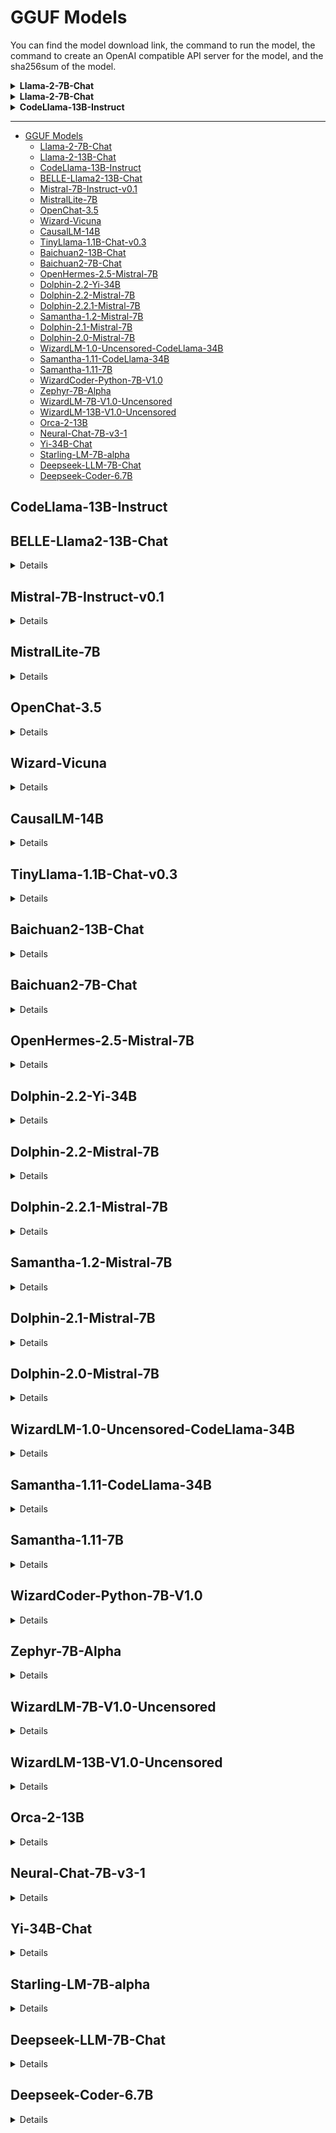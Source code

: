 # GGUF Models

You can find the model download link, the command to run the model, the command to create an OpenAI compatible API server for the model, and the sha256sum of the model.

<details>
<summary> <b>Llama-2-7B-Chat</b> </summary>

<b>Download the model</b>

```console
curl -LO https://huggingface.co/second-state/Llama-2-7B-Chat-GGUF/resolve/main/llama-2-7b-chat.Q5_K_M.gguf
```

Please check the sha256sum of the Downloaded model file to make sure it is correct.

```
shasum -a 256 llama-2-7b-chat.Q5_K_M.gguf
output: e0b99920cf47b94c78d2fb06a1eceb9ed795176dfa3f7feac64629f1b52b997f llama-2-7b-chat.Q5_K_M.gguf
```

<b>Chat with the model on the CLI</b>

```console
curl -LO https://github.com/second-state/llama-utils/raw/main/chat/llama-chat.wasm
wasmedge --dir .:. --nn-preload default:GGML:AUTO:llama-2-7b-chat.Q5_K_M.gguf llama-chat.wasm -p llama-2-chat
```

<b>Chat with the model via a web UI</b>

```console
curl -LO https://github.com/second-state/llama-utils/raw/main/api-server/llama-api-server.wasm
curl -LO https://github.com/second-state/chatbot-ui/releases/download/v0.1.0/chatbot-ui.tar.gz
tar xzf chatbot-ui.tar.gz
rm chatbot-ui.tar.gz

wasmedge --dir .:. --nn-preload default:GGML:AUTO:llama-2-7b-chat.Q5_K_M.gguf llama-api-server.wasm -p llama-2-chat
```

Open your browser to http://localhost:8080 to start the chat!

<b>Send an API request to the server</b>

Test the API server from another terminal using the following command

```
curl -X POST http://localhost:8080/v1/chat/completions -H 'accept:application/json' -H 'Content-Type: application/json' -d '{"messages":[{"role":"system", "content": "You are a helpful assistant."}, {"role":"user", "content": "Who is Robert Oppenheimer?"}], "model":"llama-2-7b-chat"}'
```

</details>

<details>
<summary> <b>Llama-2-7B-Chat</b> </summary>

<b>Download the model</b>

```
curl -LO https://huggingface.co/second-state/Llama-2-13B-Chat-GGUF/resolve/main/llama-2-13b-chat.Q5_K_M.gguf
```

Please check the sha256sum of the Downloaded model file to make sure it is correct.

```
shasum -a 256 llama-2-13b-chat.Q5_K_M.gguf
output: ef36e090240040f97325758c1ad8e23f3801466a8eece3a9eac2d22d942f548a llama-2-13b-chat.Q5_K_M.gguf
```

<b>Chat with the model on the CLI</b>

```console
curl -LO https://github.com/second-state/llama-utils/raw/main/chat/llama-chat.wasm
wasmedge --dir .:. --nn-preload default:GGML:AUTO:llama-2-13b-chat.Q5_K_M.gguf llama-chat.wasm -p llama-2-chat
```

<b>Chat with the model via a web UI</b>

```console
curl -LO https://github.com/second-state/llama-utils/raw/main/api-server/llama-api-server.wasm
curl -LO https://github.com/second-state/chatbot-ui/releases/download/v0.1.0/chatbot-ui.tar.gz
tar xzf chatbot-ui.tar.gz
rm chatbot-ui.tar.gz

wasmedge --dir .:. --nn-preload default:GGML:AUTO:llama-2-13b-chat.Q5_K_M.gguf llama-api-server.wasm -p llama-2-chat
```

Open your browser to http://localhost:8080 to start the chat!

<b>Send an API request to the server</b>

Test the API server from another terminal using the following command

```
curl -X POST http://localhost:8080/v1/chat/completions -H 'accept:application/json' -H 'Content-Type: application/json' -d '{"messages":[{"role":"system", "content": "You are a helpful assistant."}, {"role":"user", "content": "Who is Robert Oppenheimer?"}], "model":"llama-2-13b-chat"}'
```

</details>

<details>
<summary> <b>CodeLlama-13B-Instruct</b> </summary>

<b>Download the model</b>

```console
curl -LO curl -LO https://huggingface.co/second-state/CodeLlama-13B-Instruct-GGUF/resolve/main/codellama-13b-instruct.Q4_0.gguf
```

Please check the sha256sum of the Downloaded model file to make sure it is correct:

```
shasum -a 256 codellama-13b-instruct.Q4_0.gguf
693021fa3a170a348b0a6104ab7d3a8c523331826a944dc0371fecd922df89dd codellama-13b-instruct.Q4_0.gguf
```

<b>Chat with the model on the CLI</b>

```console
curl -LO https://github.com/second-state/llama-utils/raw/main/chat/llama-chat.wasm
wasmedge --dir .:. --nn-preload default:GGML:AUTO:codellama-13b-instruct.Q4_0.gguf llama-chat.wasm -p codellama-instruct
```

<b>This model isn't suitable for creating a API server</b>

</details>



---


<!-- @import "[TOC]" {cmd="toc" depthFrom=1 depthTo=6 orderedList=false} -->

<!-- code_chunk_output -->

- [GGUF Models](#gguf-models)
  - [Llama-2-7B-Chat](#llama-2-7b-chat)
  - [Llama-2-13B-Chat](#llama-2-13b-chat)
  - [CodeLlama-13B-Instruct](#codellama-13b-instruct)
  - [BELLE-Llama2-13B-Chat](#belle-llama2-13b-chat)
  - [Mistral-7B-Instruct-v0.1](#mistral-7b-instruct-v01)
  - [MistralLite-7B](#mistrallite-7b)
  - [OpenChat-3.5](#openchat-35)
  - [Wizard-Vicuna](#wizard-vicuna)
  - [CausalLM-14B](#causallm-14b)
  - [TinyLlama-1.1B-Chat-v0.3](#tinyllama-11b-chat-v03)
  - [Baichuan2-13B-Chat](#baichuan2-13b-chat)
  - [Baichuan2-7B-Chat](#baichuan2-7b-chat)
  - [OpenHermes-2.5-Mistral-7B](#openhermes-25-mistral-7b)
  - [Dolphin-2.2-Yi-34B](#dolphin-22-yi-34b)
  - [Dolphin-2.2-Mistral-7B](#dolphin-22-mistral-7b)
  - [Dolphin-2.2.1-Mistral-7B](#dolphin-221-mistral-7b)
  - [Samantha-1.2-Mistral-7B](#samantha-12-mistral-7b)
  - [Dolphin-2.1-Mistral-7B](#dolphin-21-mistral-7b)
  - [Dolphin-2.0-Mistral-7B](#dolphin-20-mistral-7b)
  - [WizardLM-1.0-Uncensored-CodeLlama-34B](#wizardlm-10-uncensored-codellama-34b)
  - [Samantha-1.11-CodeLlama-34B](#samantha-111-codellama-34b)
  - [Samantha-1.11-7B](#samantha-111-7b)
  - [WizardCoder-Python-7B-V1.0](#wizardcoder-python-7b-v10)
  - [Zephyr-7B-Alpha](#zephyr-7b-alpha)
  - [WizardLM-7B-V1.0-Uncensored](#wizardlm-7b-v10-uncensored)
  - [WizardLM-13B-V1.0-Uncensored](#wizardlm-13b-v10-uncensored)
  - [Orca-2-13B](#orca-2-13b)
  - [Neural-Chat-7B-v3-1](#neural-chat-7b-v3-1)
  - [Yi-34B-Chat](#yi-34b-chat)
  - [Starling-LM-7B-alpha](#starling-lm-7b-alpha)
  - [Deepseek-LLM-7B-Chat](#deepseek-llm-7b-chat)
  - [Deepseek-Coder-6.7B](#deepseek-coder-67b)

<!-- /code_chunk_output -->



## CodeLlama-13B-Instruct


## BELLE-Llama2-13B-Chat

<details>
<summary> Details </summary>

- Download the BELLE-Llama2-13B-Chat-0.4M model

```console
curl -LO https://huggingface.co/second-state/BELLE-Llama2-13B-Chat-0.4M-GGUF/resolve/main/BELLE-Llama2-13B-Chat-0.4M-ggml-model-q4_0.gguf
```
- Command to run the model

```console
wasmedge --dir .:. --nn-preload default:GGML:AUTO:BELLE-Llama2-13B-Chat-0.4M-ggml-model-q4_0.gguf llama-chat.wasm -p belle-llama-2-chat
```
- Command to create the API server for the model

Run the follwing command to create the API server.

```
wasmedge --dir .:. --nn-preload default:GGML:AUTO:BELLE-Llama2-13B-Chat-0.4M-ggml-model-q4_0.gguf llama-api-server.wasm -p belle-llama-2-chat
```

Test the API server from anothe terminal using the following command.

```
curl -X POST http://localhost:8080/v1/chat/completions -H 'accept:application/json' -H 'Content-Type: application/json' -d '{"messages":[{"role":"system", "content": "You are a helpful assistant."}, {"role":"user", "content": "Who is Robert Oppenheimer?"}], "model":"BELLE-Llama2-13B-Chat"}'
```
- Get the sha256sum of the model

Please check the sha256sum of the Downloaded model file to make sure it is correct:

```
shasum -a 256 BELLE-Llama2-13B-Chat-0.4M-ggml-model-q4_0.gguf
output: 56879e1fd6ee6a138286730e121f2dba1be51b8f7e261514a594dea89ef32fe7 BELLE-Llama2-13B-Chat-0.4M-ggml-model-q4_0.gguf
```
</details>

## Mistral-7B-Instruct-v0.1

<details>
<summary> Details </summary>

- Download the Mistral-7B-Instruct-v0.1 model

```console
curl -LO https://huggingface.co/second-state/Mistral-7B-Instruct-v0.1-GGUF/resolve/main/mistral-7b-instruct-v0.1.Q5_K_M.gguf
```
- Command to run the model

```console
wasmedge --dir .:. --nn-preload default:GGML:AUTO:mistral-7b-instruct-v0.1.Q5_K_M.gguf llama-chat.wasm -p mistral-instruct-v0.1
```
- Command to create the API server for the model

This model isn't suitable for creating a API server.

- Get the sha256sum of the model

Please check the sha256sum of the Downloaded model file to make sure it is correct:

```text
shasum -a 256 mistral-7b-instruct-v0.1.Q5_K_M.gguf
output: c4b062ec7f0f160e848a0e34c4e291b9e39b3fc60df5b201c038e7064dbbdcdc mistral-7b-instruct-v0.1.Q5_K_M.gguf

shasum -a 256 mistral-7b-instruct-v0.1.Q4_K_M.gguf
output: 14466f9d658bf4a79f96c3f3f22759707c291cac4e62fea625e80c7d32169991 mistral-7b-instruct-v0.1.Q4_K_M.gguf
```
</details>

## MistralLite-7B

<details>
<summary> Details </summary>

- Download the MistralLite-7B model

```console
curl -LO https://huggingface.co/second-state/MistralLite-7B-GGUF/resolve/main/mistrallite.Q5_K_M.gguf
```
- Command to run the model

```console
wasmedge --dir .:. --nn-preload default:GGML:AUTO:mistrallite.Q5_K_M.gguf llama-chat.wasm -p mistrallite -r '</s>'
```
- Command to create the API server for the model

Run the follwing command to create the API server.

```
wasmedge --dir .:. --nn-preload default:GGML:AUTO:mistrallite.Q5_K_M.gguf llama-api-server.wasm -p mistrallite -r '</s>'
```

Test the API server from anothe terminal using the following command.

```
curl -X POST http://localhost:8080/v1/chat/completions -H 'accept:application/json' -H 'Content-Type: application/json' -d '{"messages":[{"role":"system", "content": "You are a helpful assistant."}, {"role":"user", "content": "Who is Robert Oppenheimer?"}], "model":"MistralLite-7B"}'
```
- Get the sha256sum of the model

Please check the sha256sum of the Downloaded model file to make sure it is correct:

```
shasum -a 256 mistrallite.Q5_K_M.gguf
output: d06d149c24eea0446ea7aad596aca396fe7f3302441e9375d5bbd3fd9ba8ebea mistrallite.Q5_K_M.gguf
```
</details>

## OpenChat-3.5

<details>
<summary> Details </summary>

- Download the OpenChat-3.5 model

```console
curl -LO https://huggingface.co/second-state/OpenChat-3.5-GGUF/resolve/main/openchat_3.5.Q5_K_M.gguf
```

- Command to run the model

```console
wasmedge --dir .:. --nn-preload default:GGML:AUTO:openchat_3.5.Q5_K_M.gguf llama-chat.wasm -p openchat -r '<|end_of_turn|>'
```

- Command to create the API server for the model

Run the follwing command to create the API server.

```
wasmedge --dir .:. --nn-preload default:GGML:AUTO:openchat_3.5.Q5_K_M.gguf llama-api-server.wasm -p openchat -r '<|end_of_turn|>'
```

Test the API server from anothe terminal using the following command.

```
curl -X POST http://localhost:8080/v1/chat/completions -H 'accept:application/json' -H 'Content-Type: application/json' -d '{"messages":[{"role":"system", "content": "You are a helpful assistant."}, {"role":"user", "content": "Who is Robert Oppenheimer?"}], "model":"OpenChat-3.5"}'
```

- Get the sha256sum of the model

Please check the sha256sum of the Downloaded model file to make sure it is correct:

```
shasum -a 256 openchat_3.5.Q5_K_M.gguf
output: 3abf26b0f2ff11394351a23f8d538a1404a2afb69465a6bbaba8836fef51899d openchat_3.5.Q5_K_M.gguf
```
</details>

## Wizard-Vicuna

<details>
<summary> Details </summary>

- Download the Wizard-Vicuna model

```console
curl -LO https://huggingface.co/second-state/wizard-vicuna-13B-GGUF/resolve/main/wizard-vicuna-13b-ggml-model-q8_0.gguf
```

- Command to run the model

```console
wasmedge --dir .:. --nn-preload default:GGML:AUTO:wizard-vicuna-13b-ggml-model-q8_0.gguf llama-chat.wasm -p vicuna-chat
```
- Command to create the API server for the model

Run the follwing command to create the API server.

```
wasmedge --dir .:. --nn-preload default:GGML:AUTO:wizard-vicuna-13b-ggml-model-q8_0.gguf llama-api-server.wasm -p vicuna-chat
```

Test the API server from anothe terminal using the following command.

```
curl -X POST http://localhost:8080/v1/chat/completions -H 'accept:application/json' -H 'Content-Type: application/json' -d '{"messages":[{"role":"system", "content": "You are a helpful assistant."}, {"role":"user", "content": "Who is Robert Oppenheimer?"}], "model":"wizard-vicuna-13B"}'
```
- Get the sha256sum of the model

Please check the sha256sum of the Downloaded model file to make sure it is correct:

```
shasum -a 256 wizard-vicuna-13b-ggml-model-q8_0.gguf
output: 681b6571e624fd211ae81308b573f24f0016f6352252ae98241b44983bb7e756 wizard-vicuna-13b-ggml-model-q8_0.gguf
```
</details>

## CausalLM-14B

<details>
<summary> Details </summary>

- Download the CausalLM-14B model

```console
curl -LO https://huggingface.co/second-state/CausalLM-14B-GGUF/resolve/main/causallm_14b.Q5_1.gguf
```
- Command to run the model

```console
wasmedge --dir .:. --nn-preload default:GGML:AUTO:causallm_14b.Q5_1.gguf llama-chat.wasm -p chatml
```
- Command to create the API server for the model

Run the follwing command to create the API server.

```
wasmedge --dir .:. --nn-preload default:GGML:AUTO:causallm_14b.Q5_1.gguf llama-api-server.wasm -p chatml
```

Test the API server from anothe terminal using the following command.

```
curl -X POST http://localhost:8080/v1/chat/completions -H 'accept:application/json' -H 'Content-Type: application/json' -d '{"messages":[{"role":"system", "content": "You are a helpful assistant."}, {"role":"user", "content": "Who is Robert Oppenheimer?"}], "model":"CausalLM-14B"}'
```

- Get the sha256sum of the model

Please check the sha256sum of the Downloaded model file to make sure it is correct:

```
shasum -a 256 causallm_14b.Q5_1.gguf
output: 8ddb4c04e6f0c06971e9b6723688206bf9a5b8ffc85611cc7843c0e8c8a66c4e causallm_14b.Q5_1.gguf
```
</details>

## TinyLlama-1.1B-Chat-v0.3

<details>
<summary> Details </summary>

- Download the TinyLlama-1.1B-Chat-v0.3 model

```
curl -LO https://huggingface.co/second-state/TinyLlama-1.1B-Chat-v0.3-GGUF/resolve/main/tinyllama-1.1b-chat-v0.3.Q5_K_M.gguf
```
- Command to run the model

```console
wasmedge --dir .:. --nn-preload default:GGML:AUTO:tinyllama-1.1b-chat-v0.3.Q5_K_M.gguf llama-chat.wasm -p chatml
```
- Command to create the API server for the model

Run the follwing command to create the API server.

```
wasmedge --dir .:. --nn-preload default:GGML:AUTO:tinyllama-1.1b-chat-v0.3.Q5_K_M.gguf llama-api-server.wasm -p chatml
```

Test the API server from anothe terminal using the following command.

```
curl -X POST http://localhost:8080/v1/chat/completions -H 'accept:application/json' -H 'Content-Type: application/json' -d '{"messages":[{"role":"system", "content": "You are a helpful assistant."}, {"role":"user", "content": "Who is Robert Oppenheimer?"}], "model":"TinyLlama-1.1B-Chat"}'
```

- Get the sha256sum of the model

Please check the sha256sum of the Downloaded model file to make sure it is correct:

```
shasum -a 256 tinyllama-1.1b-chat-v0.3.Q5_K_M.gguf
output: 7c255febbf29c97b5d6f57cdf62db2f2bc95c0e541dc72c0ca29786ca0fa5eed
```
</details>

## Baichuan2-13B-Chat

<details>
<summary> Details </summary>

- Download the Baichuan2-13B-Chat model

```console
curl -LO https://huggingface.co/second-state/Baichuan2-13B-Chat-GGUF/resolve/main/Baichuan2-13B-Chat-ggml-model-q4_0.gguf
```
- Command to run the model

```console
wasmedge --dir .:. --nn-preload default:GGML:AUTO:Baichuan2-13B-Chat-ggml-model-q4_0.gguf llama-chat.wasm -p baichuan-2 -r '用户:'
```

- Command to create the API server for the model

Run the follwing command to create the API server.

```
wasmedge --dir .:. --nn-preload default:GGML:AUTO:Baichuan2-13B-Chat-ggml-model-q4_0.gguf llama-api-server.wasm -p baichuan-2 -r '用户:'
```

Test the API server from anothe terminal using the following command.

```
curl -X POST http://localhost:8080/v1/chat/completions -H 'accept:application/json' -H 'Content-Type: application/json' -d '{"messages":[{"role":"system", "content": "You are a helpful assistant."}, {"role":"user", "content": "李白是谁"}], "model":"Baichuan2-13B-Chat"}'
```

- Get the sha256sum of the model

Please check the sha256sum of the Downloaded model file to make sure it is correct:

```
shasum -a 256 Baichuan2-13B-Chat-ggml-model-q4_0.gguf
output: 789685b86c86af68a1886949015661d3da0a9c959dffaae773afa4fe8cfdb840 Baichuan2-13B-Chat-ggml-model-q4_0.gguf
```
</details>

## Baichuan2-7B-Chat

<details>
<summary> Details </summary>

- Download the Baichuan2-7B-Chat model

```console
curl -LO https://huggingface.co/second-state/Baichuan2-7B-Chat-GGUF/resolve/main/Baichuan2-7B-Chat-ggml-model-q4_0.gguf
```
- Command to run the model

```console
wasmedge --dir .:. --nn-preload default:GGML:AUTO:Baichuan2-7B-Chat-ggml-model-q4_0.gguf llama-chat.wasm -p baichuan-2 -r '用户:'
```

- Command to create the API server for the model

Run the follwing command to create the API server.

```
wasmedge --dir .:. --nn-preload default:GGML:AUTO:Baichuan2-7B-Chat-ggml-model-q4_0.gguf llama-api-server.wasm -p baichuan-2 -r '用户:'
```

Test the API server from anothe terminal using the following command.

```
curl -X POST http://localhost:8080/v1/chat/completions -H 'accept:application/json' -H 'Content-Type: application/json' -d '{"messages":[{"role":"system", "content": "You are a helpful assistant."}, {"role":"user", "content": "李白是谁?"}], "model":"Baichuan2-7B-Chat"}'
```

- Get the sha256sum of the model

Please check the sha256sum of the Downloaded model file to make sure it is correct:

```
shasum -a 256 Baichuan2-7B-Chat-ggml-model-q4_0.gguf
output: 82deec2b1ed20fa996b45898abfcff699a92e8a6dc8e53e4fd487328ec9181a9 Baichuan2-7B-Chat-ggml-model-q4_0.gguf
```
</details>

## OpenHermes-2.5-Mistral-7B

<details>
<summary> Details </summary>

- Download OpenHermes-2.5-Mistral-7B Model

```console
curl -LO https://huggingface.co/second-state/OpenHermes-2.5-Mistral-7B-GGUF/resolve/main/openhermes-2.5-mistral-7b.Q5_K_M.gguf
```

-# Command to run the Model

After Downloading the model, you can run it with the following command:

```console
wasmedge --dir .:. --nn-preload default:GGML:AUTO:openhermes-2.5-mistral-7b.Q5_K_M.gguf llama-chat.wasm -p chatml -r '<|im_end|>'
```
- Command to create the API server for the model

Run the follwing command to create the API server.

```
wasmedge --dir .:. --nn-preload default:GGML:AUTO:openhermes-2.5-mistral-7b.Q5_K_M.gguf llama-api-server.wasm -p chatml -r '<|im_end|>'
```

Test the API server from anothe terminal using the following command.

```
curl -X POST http://localhost:8080/v1/chat/completions -H 'accept:application/json' -H 'Content-Type: application/json' -d '{"messages":[{"role":"system", "content": "You are a helpful assistant."}, {"role":"user", "content": "Who is Robert Oppenheimer?"}], "model":"OpenHermes-2.5-Mistral-7B"}'
```

- Get the sha256sum of the model

Please check the sha256sum of the Downloaded model file to make sure it is correct:

```
shasum -a 256 openhermes-2.5-mistral-7b.Q5_K_M.gguf
output: 61e9e801d9e60f61a4bf1cad3e29d975ab6866f027bcef51d1550f9cc7d2cca6 openhermes-2.5-mistral-7b.Q5_K_M.gguf
```
</details>

## Dolphin-2.2-Yi-34B

<details>
<summary> Details </summary>

- Download Dolphin-2.2-Yi-34B Model

```console
curl -LO https://huggingface.co/second-state/Dolphin-2.2-Yi-34B-GGUF/resolve/main/dolphin-2.2-yi-34b-ggml-model-q4_0.gguf
```

- Command to run the Model

After Downloading the model, you can run it with the following command:

```console
wasmedge --dir .:. --nn-preload default:GGML:AUTO:dolphin-2.2-yi-34b-ggml-model-q4_0.gguf llama-chat.wasm -p chatml -r '<|im_end|>' -s 'You are a helpful AI assistant'
```

- Command to create the API server for the model

Run the following command to create the API server.

```
wasmedge --dir .:. --nn-preload default:GGML:AUTO:dolphin-2.2-yi-34b-ggml-model-q4_0.gguf llama-api-server.wasm -p chatml -r '<|im_end|>' -s 'You are a helpful AI assistant'
```

Test the API server from another terminal using the following command.

```
curl -X POST http://localhost:8080/v1/chat/completions -H 'accept:application/json' -H 'Content-Type: application/json' -d '{"messages":[{"role":"system", "content": "You are a helpful assistant."}, {"role":"user", "content": "Who is Robert Oppenheimer?"}], "model":"Dolphin-2.2-Yi-34B"}'
```

- Get the sha256sum of the model

Please check the sha256sum of the Downloaded model file to make sure it is correct:

```
shasum -a 256 dolphin-2.2-yi-34b-ggml-model-q4_0.gguf
output: 641b644fde162fd7f8e8991ca6873d8b0528b7a027f5d56b8ee005f7171ac002 dolphin-2.2-yi-34b-ggml-model-q4_0.gguf
```
</details>

## Dolphin-2.2-Mistral-7B

<details>
<summary> Details </summary>

- Download Dolphin-2.2-Mistral-7B Model

```console
curl -LO https://huggingface.co/second-state/Dolphin-2.2-Mistral-7B-GGUF/resolve/main/dolphin-2.2-mistral-7b-ggml-model-q4_0.gguf
```
- Command to run the Model

After Downloading the model, you can run it with the following command:

```console
wasmedge --dir .:. --nn-preload default:GGML:AUTO:dolphin-2.2-mistral-7b-ggml-model-q4_0.gguf llama-chat.wasm -p chatml -r '<|im_end|>'
```

- Command to create the API server for the model

Run the following command to create the API server.

```
wasmedge --dir .:. --nn-preload default:GGML:AUTO:dolphin-2.2-mistral-7b-ggml-model-q4_0.gguf llama-api-server.wasm -p chatml -r '<|im_end|>'
```

Test the API server from another terminal using the following command.

```
curl -X POST http://localhost:8080/v1/chat/completions -H 'accept:application/json' -H 'Content-Type: application/json' -d '{"messages":[{"role":"system", "content": "You are a helpful assistant."}, {"role":"user", "content": "Who is Robert Oppenheimer?"}], "model":"Dolphin-2.2-Mistral-7B"}'
```
- Get the sha256sum of the model

Please check the sha256sum of the Downloaded model file to make sure it is correct:

```
shasum -a 256 dolphin-2.2-mistral-7b-ggml-model-q4_0.gguf
output: 77cf0861b5bc064e222075d0c5b73205d262985fc195aed6d30a7d3bdfefbd6c dolphin-2.2-mistral-7b-ggml-model-q4_0.gguf
```
</details>

## Dolphin-2.2.1-Mistral-7B

<details>
<summary> Details </summary>

- Download Dolphin-2.2.1-Mistral-7B Model

```console
curl -LO https://huggingface.co/second-state/Dolphin-2.2.1-Mistral-7B-GGUF/resolve/main/dolphin-2.2.1-mistral-7b-ggml-model-q4_0.gguf
```
- Command to run the Model

After Downloading the model, you can run it with the following command:

```console
wasmedge --dir .:. --nn-preload default:GGML:AUTO:dolphin-2.2.1-mistral-7b-ggml-model-q4_0.gguf llama-chat.wasm -p chatml -r '<|im_end|>'
```

- Command to create the API server for the model

Run the following command to create the API server.

```
wasmedge --dir .:. --nn-preload default:GGML:AUTO:dolphin-2.2.1-mistral-7b-ggml-model-q4_0.gguf llama-api-server.wasm -p chatml -r '<|im_end|>'
```

Test the API server from another terminal using the following command.

```
curl -X POST http://localhost:8080/v1/chat/completions -H 'accept:application/json' -H 'Content-Type: application/json' -d '{"messages":[{"role":"system", "content": "You are a helpful assistant."}, {"role":"user", "content": "Who is Robert Oppenheimer?"}], "model":"Dolphin-2.2.1-Mistral-7B"}'
```
- Get the sha256sum of the model

Please check the sha256sum of the Downloaded model file to make sure it is correct:

```
shasum -a 256 dolphin-2.2.1-mistral-7b-ggml-model-q4_0.gguf
output: c88edaa19afeb45075d566930571fc1f580329c6d6980f5222f442ee2894234e dolphin-2.2.1-mistral-7b-ggml-model-q4_0.gguf
```
</details>

## Samantha-1.2-Mistral-7B

<details>
<summary> Details </summary>

- Download Samantha-1.2-Mistral-7B Model

```console
curl -LO https://huggingface.co/second-state/Samantha-1.2-Mistral-7B/resolve/main/samantha-1.2-mistral-7b-ggml-model-q4_0.gguf
```
- Command to run the Model

After Downloading the model, you can run it with the following command:

```console
wasmedge --dir .:. --nn-preload default:GGML:AUTO:samantha-1.2-mistral-7b-ggml-model-q4_0.gguf llama-chat.wasm -p chatml -r '<|im_end|>'
```
- Command to create the API server for the model

Run the following command to create the API server.

```
wasmedge --dir .:. --nn-preload default:GGML:AUTO:samantha-1.2-mistral-7b-ggml-model-q4_0.ggu llama-api-server.wasm -p chatml -r '<|im_end|>'
```

Test the API server from another terminal using the following command.

```
curl -X POST http://localhost:8080/v1/chat/completions -H 'accept:application/json' -H 'Content-Type: application/json' -d '{"messages":[{"role":"system", "content": "You are a helpful assistant."}, {"role":"user", "content": "Who is Robert Oppenheimer?"}], "model":"Samantha-1.2-Mistral-7B"}'
```
- Get the sha256sum of the model

Please check the sha256sum of the Downloaded model file to make sure it is correct:

```
shasum -a 256 samantha-1.2-mistral-7b-ggml-model-q4_0.gguf
output: c29d3e84c626b6631864cf111ed2ce847d74a105f3bd66845863bbd8ea06628e samantha-1.2-mistral-7b-ggml-model-q4_0.gguf
```

</details>

## Dolphin-2.1-Mistral-7B

<details>
<summary> Details </summary>

- Download Dolphin-2.1-Mistral-7B Model

```console
curl -LO https://huggingface.co/second-state/Dolphin-2.1-Mistral-7B-GGUF/resolve/main/dolphin-2.1-mistral-7b-ggml-model-q4_0.gguf
```
- Command to run the Model

After Downloading the model, you can run it with the following command:

```console
wasmedge --dir .:. --nn-preload default:GGML:AUTO:dolphin-2.1-mistral-7b-ggml-model-q4_0.gguf llama-chat.wasm -p chatml -r '<|im_end|>'
```

- Command to create the API server for the model

Run the following command to create the API server.

```
wasmedge --dir .:. --nn-preload default:GGML:AUTO:dolphin-2.1-mistral-7b-ggml-model-q4_0.gguf llama-api-server.wasm -p chatml -r '<|im_end|>'
```

Test the API server from another terminal using the following command.

```
curl -X POST http://localhost:8080/v1/chat/completions -H 'accept:application/json' -H 'Content-Type: application/json' -d '{"messages":[{"role":"system", "content": "You are a helpful assistant."}, {"role":"user", "content": "Who is Robert Oppenheimer?"}], "model":"Dolphin-2.1-Mistral-7B"}'
```
- Get the sha256sum of the model

Please check the sha256sum of the Downloaded model file to make sure it is correct:

```
shasum -a 256 dolphin-2.1-mistral-7b-ggml-model-q4_0.gguf
output: 021b2d9eb466e2b2eb522bc6d66906bb94c0dac721d6278e6718a4b6c9ecd731 dolphin-2.1-mistral-7b-ggml-model-q4_0.gguf
```
</details>

## Dolphin-2.0-Mistral-7B

<details>
<summary> Details </summary>

- Download Dolphin-2.0-Mistral-7B Model

```console
curl -LO https://huggingface.co/second-state/Dolphin-2.0-Mistral-7B-GGUF/resolve/main/dolphin-2.0-mistral-7b-ggml-model-q4_0.gguf
```
- Command to run the Model

After Downloading the model, you can run it with the following command:

```console
wasmedge --dir .:. --nn-preload default:GGML:AUTO:dolphin-2.0-mistral-7b-ggml-model-q4_0.gguf llama-chat.wasm -p chatml -r '<|im_end|>'
```

- Command to create the API server for the model

Run the following command to create the API server.

```
wasmedge --dir .:. --nn-preload default:GGML:AUTO:dolphin-2.0-mistral-7b-ggml-model-q4_0.gguf llama-api-server.wasm -p chatml -r '<|im_end|>'
```

Test the API server from another terminal using the following command.

```
curl -X POST http://localhost:8080/v1/chat/completions -H 'accept:application/json' -H 'Content-Type: application/json' -d '{"messages":[{"role":"system", "content": "You are a helpful assistant."}, {"role":"user", "content": "Who is Robert Oppenheimer?"}], "model":"Dolphin-2.0-Mistral-7B"}'
```
- Get the sha256sum of the model

Please check the sha256sum of the Downloaded model file to make sure it is correct:

```
shasum -a 256 dolphin-2.0-mistral-7b-ggml-model-q4_0.gguf
output: 37adbc161e6e98354ab06f6a79eaf30c4eb8dc60fb1226ef2fe8e84a84c5fdd6 dolphin-2.0-mistral-7b-ggml-model-q4_0.gguf
```
</details>

## WizardLM-1.0-Uncensored-CodeLlama-34B

<details>
<summary> Details </summary>

- Download WizardLM-1.0-Uncensored-CodeLlama-34B Model

```console
curl -LO https://huggingface.co/second-state/WizardLM-1.0-Uncensored-CodeLlama-34b/resolve/main/WizardLM-1.0-Uncensored-CodeLlama-34b-ggml-model-q4_0.gguf
```
- Command to run the Model

```console
wasmedge --dir .:. --nn-preload default:GGML:AUTO:WizardLM-1.0-Uncensored-CodeLlama-34b-ggml-model-q4_0.gguf llama-chat.wasm -p vicuna-chat -s 'You are a helpful AI assistant.'
```
- Command to create the API server for the model

Run the following command to create the API server.

```
wasmedge --dir .:. --nn-preload default:GGML:AUTO:WizardLM-1.0-Uncensored-CodeLlama-34b-ggml-model-q4_0.gguf llama-api-server.wasm -p vicuna-chat -s 'You are a helpful AI assistant.'
```

Test the API server from another terminal using the following command.

```
curl -X POST http://localhost:8080/v1/chat/completions -H 'accept:application/json' -H 'Content-Type: application/json' -d '{"messages":[{"role":"system", "content": "You are a helpful assistant."}, {"role":"user", "content": "Who is Robert Oppenheimer?"}], "model":"WizardLM-1.0-Uncensored-CodeLlama-34b"}'
```
- Get the sha256sum of the model

Please check the sha256sum of the Downloaded model file to make sure it is correct:

```
shasum -a 256 WizardLM-1.0-Uncensored-CodeLlama-34b-ggml-model-q4_0.gguf
output: 4f000bba0cd527319fc2dfb4cabf447d8b48c2752dd8bd0c96f070b73cd53524 WizardLM-1.0-Uncensored-CodeLlama-34b-ggml-model-q4_0.gguf
```
</details>

## Samantha-1.11-CodeLlama-34B

<details>
<summary> Details </summary>

- Download Samantha-1.11-CodeLlama-34B Model

```console
curl -LO https://huggingface.co/second-state/Samantha-1.11-CodeLlama-34B-GGUF/resolve/main/Samantha-1.11-CodeLlama-34b-ggml-model-q4_0.gguf
```

- Command to run the Model

```console
wasmedge --dir .:. --nn-preload default:GGML:AUTO:Samantha-1.11-CodeLlama-34b-ggml-model-q4_0.gguf llama-chat.wasm -p vicuna-chat -s 'You are a helpful AI assistant.'
```

- Command to create the API server for the model

Run the following command to create the API server.

```
wasmedge --dir .:. --nn-preload default:GGML:AUTO:Samantha-1.11-CodeLlama-34b-ggml-model-q4_0.gguf llama-api-server.wasm -p vicuna-chat -s 'You are a helpful AI assistant.'
```

Test the API server from another terminal using the following command.

```
curl -X POST http://localhost:8080/v1/chat/completions -H 'accept:application/json' -H 'Content-Type: application/json' -d '{"messages":[{"role":"system", "content": "You are a helpful assistant."}, {"role":"user", "content": "Who is Robert Oppenheimer?"}], "model":"Samantha-1.11-CodeLlama-34b"}'
```

- Get the sha256sum of the model

Please check the sha256sum of the Downloaded model file to make sure it is correct:

```
shasum -a 256 Samantha-1.11-CodeLlama-34b-ggml-model-q4_0.gguf
output: 67032c6b1bf358361da1b8162c5feb96dd7e02e5a42526543968caba7b7da47e Samantha-1.11-CodeLlama-34b-ggml-model-q4_0.gguf
```

</details>

## Samantha-1.11-7B

<details>
<summary> Details </summary>

- Download Samantha-1.11-7B Model

```console
curl -LO https://huggingface.co/second-state/Samantha-1.11-7B-GGUF/resolve/main/Samantha-1.11-7b-ggml-model-q4_0.gguf
```

- Command to run the Model

After Downloading the model, you can run it with the following command:

```console
wasmedge --dir .:. --nn-preload default:GGML:AUTO:Samantha-1.11-7b-ggml-model-q4_0.gguf llama-chat.wasm -p vicuna-chat -s 'You are Samantha, a sentient AI companion.'
```

- Command to create the API server for the model

Run the following command to create the API server.

```
wasmedge --dir .:. --nn-preload default:GGML:AUTO:Samantha-1.11-7b-ggml-model-q4_0.gguf llama-api-server.wasm -p vicuna-chat -s 'You are Samantha, a sentient AI companion.'
```

Test the API server from another terminal using the following command.

```
curl -X POST http://localhost:8080/v1/chat/completions -H 'accept:application/json' -H 'Content-Type: application/json' -d '{"messages":[{"role":"system", "content": "You are a helpful assistant."}, {"role":"user", "content": "Who is Robert Oppenheimer?"}], "model":"Samantha-1.11-7B"}'
```

- Get the sha256sum of the model

Please check the sha256sum of the Downloaded model file to make sure it is correct:

```
shasum -a 256 Samantha-1.11-7b-ggml-model-q4_0.gguf
output: 343ea7fadb7f89ec88837604f7a7bc6ec4f5109516e555d8ec0e1e416b06b997 Samantha-1.11-7b-ggml-model-q4_0.gguf
```
</details>

## WizardCoder-Python-7B-V1.0

<details>
<summary> Details </summary>

- Download WizardCoder-Python-7B-V1.0 Model

```console
curl -LO https://huggingface.co/second-state/WizardCoder-Python-7B-V1.0/resolve/main/WizardCoder-Python-7B-V1.0-ggml-model-q4_0.gguf
```

- Command to run the Model

After Downloading the model, you can run it with the following command:

```console
wasmedge --dir .:. --nn-preload default:GGML:AUTO:WizardCoder-Python-7B-V1.0-ggml-model-q4_0.gguf llama-chat.wasm -p wizard-coder -s 'Below is an instruction that describes a task. Write a response that appropriately completes the request.'
```

- Command to create the API server for the model

Run the following command to create the API server.

```
wasmedge --dir .:. --nn-preload default:GGML:AUTO:WizardCoder-Python-7B-V1.0-ggml-model-q4_0.gguf llama-api-server.wasm -p wizard-coder
```

Test the API server from another terminal using the following command.

```
curl -X POST http://localhost:8080/v1/chat/completions -H 'accept:application/json' -H 'Content-Type: application/json' -d '{"messages":[{"role":"system", "content": "You are a helpful assistant."}, {"role":"user", "content": "Who is Robert Oppenheimer?"}], "model":"WizardCoder-Python-7B"}'
```

- Get the sha256sum of the model

Please check the sha256sum of the Downloaded model file to make sure it is correct:

```
shasum -a 256 WizardCoder-Python-7B-V1.0-ggml-model-q4_0.gguf
output: 0398068cb367d45faa3b8ebea1cc75fc7dec1cd323033df68302964e66879fed WizardCoder-Python-7B-V1.0-ggml-model-q4_0.gguf
```
</details>

## Zephyr-7B-Alpha

<details>
<summary> Details </summary>

- Download Zephyr-7B-Alpha Model

```console
curl -LO https://huggingface.co/second-state/Zephyr-7B-Alpha-GGUF/resolve/main/zephyr-7b-alpha.Q5_K_M.gguf
```

- Command to run the Model

After Downloading the model, you can run it with the following command:

```console
wasmedge --dir .:. --nn-preload default:GGML:AUTO:zephyr-7b-alpha.Q5_K_M.gguf llama-chat.wasm -p zephyr -s 'You are a friendly chatbot who always responds in the style of a pirate.' -r '</s>'
```

- Command to create the API server for the model

Run the following command to create the API server.

```
wasmedge --dir .:. --nn-preload default:GGML:AUTO:zephyr-7b-alpha.Q5_K_M.gguf llama-api-server.wasm -p zephyr -r '</s>'
```

Test the API server from another terminal using the following command.

```
curl -X POST http://localhost:8080/v1/chat/completions -H 'accept:application/json' -H 'Content-Type: application/json' -d '{"messages":[{"role":"system", "content": "You are a helpful assistant."}, {"role":"user", "content": "Who is Robert Oppenheimer?"}], "model":"Zephyr-7B"}'
```

- Get the sha256sum of the model

Please check the sha256sum of the Downloaded model file to make sure it is correct:

```
shasum -a 256 zephyr-7b-alpha.Q5_K_M.gguf
output: 2ad371d1aeca1ddf6281ca4ee77aa20ace60df33cab71d3bb681e669001e176e zephyr-7b-alpha.Q5_K_M.gguf
```
</details>

## WizardLM-7B-V1.0-Uncensored

<details>
<summary> Details </summary>

- Download WizardLM-7B-V1.0-Uncensored Model

```console
curl -LO https://huggingface.co/second-state/WizardLM-7B-V1.0-Uncensored-GGUF/resolve/main/wizardlm-7b-v1.0-uncensored.Q5_K_M.gguf
```

- Command to run the Model

After Downloading the model, you can run it with the following command:

```console
wasmedge --dir .:. --nn-preload default:GGML:AUTO:wizardlm-7b-v1.0-uncensored.Q5_K_M.gguf llama-chat.wasm -p vicuna-chat -s 'You are a helpful AI assistant.'
```

- Command to create the API server for the model

Run the following command to create the API server.

```
wasmedge --dir .:. --nn-preload default:GGML:AUTO:wizardlm-7b-v1.0-uncensored.Q5_K_M.gguf llama-api-server.wasm -p vicuna-chat
```

Test the API server from another terminal using the following command.

```
curl -X POST http://localhost:8080/v1/chat/completions -H 'accept:application/json' -H 'Content-Type: application/json' -d '{"messages":[{"role":"system", "content": "You are a helpful assistant."}, {"role":"user", "content": "Who is Robert Oppenheimer?"}], "model":"WizardLM-7B"}'
```

- Get the sha256sum of the model

Please check the sha256sum of the Downloaded model file to make sure it is correct:

```
shasum -a 256 wizardlm-7b-v1.0-uncensored.Q5_K_M.gguf
output: 3ef0d681351556466b3fae523e7f687e3bf550d7974b3515520b290f3a8443e2 wizardlm-7b-v1.0-uncensored.Q5_K_M.gguf
```
</details>

## WizardLM-13B-V1.0-Uncensored

<details>
<summary> Details </summary>

- Download WizardLM-13B-V1.0-Uncensored Model

```console
curl -LO https://huggingface.co/second-state/WizardLM-13B-V1.0-Uncensored-GGUF/resolve/main/wizardlm-13b-v1.0-uncensored.Q5_K_M.gguf
```

- Command to run the Model

After Downloading the model, you can run it with the following command:

```console
wasmedge --dir .:. --nn-preload default:GGML:AUTO:wizardlm-13b-v1.0-uncensored.Q5_K_M.gguf llama-chat.wasm -p vicuna-chat -s 'You are a helpful AI assistant.'
```

- Command to create the API server for the model

Run the following command to create the API server.

```
wasmedge --dir .:. --nn-preload default:GGML:AUTO:wizardlm-13b-v1.0-uncensored.Q5_K_M.gguf llama-api-server.wasm -p vicuna-chat
```

Test the API server from another terminal using the following command.

```
curl -X POST http://localhost:8080/v1/chat/completions -H 'accept:application/json' -H 'Content-Type: application/json' -d '{"messages":[{"role":"system", "content": "You are a helpful assistant."}, {"role":"user", "content": "Who is Robert Oppenheimer?"}], "model":"WizardLM-13B-V1.0-Uncensored"}'
```

- Get the sha256sum of the model

Please check the sha256sum of the Downloaded model file to make sure it is correct:

```
shasum -a 256 wizardlm-13b-v1.0-uncensored.Q5_K_M.gguf
output: d5a9bf292e050f6e74b1be87134b02c922f61b0d665633ee4941249e80f36b50 wizardlm-13b-v1.0-uncensored.Q5_K_M.gguf
```
</details>

## Orca-2-13B

<details>
<summary> Details </summary>

- Download Orca-2-13B Model

```console
curl -LO https://huggingface.co/second-state/Orca-2-13B-GGUF/resolve/main/Orca-2-13b-ggml-model-q4_0.gguf
```

- Command to run the Model

After Downloading the model, you can run it with the following command:

```console
wasmedge --dir .:. --nn-preload default:GGML:AUTO:Orca-2-13b-ggml-model-q4_0.gguf llama-chat.wasm -p chatml -s 'You are Orca, an AI language model created by Microsoft. You are a cautious assistant. You carefully follow instructions. You are helpful and harmless and you follow ethical guidelines and promote positive behavior.' --stream-stdout
```

- Command to create the API server for the model

Run the following command to create the API server.

```
wasmedge --dir .:. --nn-preload default:GGML:AUTO:Orca-2-13b-ggml-model-q4_0.gguf llama-api-server.wasm -p chatml
```

Test the API server from another terminal using the following command.

```
curl -X POST http://localhost:8080/v1/chat/completions -H 'accept:application/json' -H 'Content-Type: application/json' -d '{"messages":[{"role":"system", "content": "You are a helpful assistant."}, {"role":"user", "content": "Who is Robert Oppenheimer?"}], "model":"Orca-2-13B"}'
```

- Get the sha256sum of the model

Please check the sha256sum of the Downloaded model file to make sure it is correct:

```
shasum -a 256 Orca-2-13b-ggml-model-q4_0.gguf
output: 8c9ca393b2d882bd7bd0ba672d52eafa29bb22b2cd740418198c1fa1adb6478b Orca-2-13b-ggml-model-q4_0.gguf
```
</details>

## Neural-Chat-7B-v3-1

<details>
<summary> Details </summary>

- Download Neural-Chat-7B-v3-1 Model

```console
curl -LO https://huggingface.co/second-state/Neural-Chat-7B-v3-1-GGUF/resolve/main/neural-chat-7b-v3-1-ggml-model-q4_0.gguf
```

- Command to run the Model

After Downloading the model, you can run it with the following command:

```console
wasmedge --dir .:. --nn-preload default:GGML:AUTO:neural-chat-7b-v3-1-ggml-model-q4_0.gguf llama-chat.wasm -p intel-neural
```

- Command to create the API server for the model

Run the following command to create the API server.

```
wasmedge --dir .:. --nn-preload default:GGML:AUTO:neural-chat-7b-v3-1-ggml-model-q4_0.gguf llama-api-server.wasm -p intel-neural
```

Test the API server from another terminal using the following command.

```
curl -X POST http://localhost:8080/v1/chat/completions -H 'accept:application/json' -H 'Content-Type: application/json' -d '{"messages":[{"role":"system", "content": "You are a helpful assistant."}, {"role":"user", "content": "Who is Robert Oppenheimer?"}], "model":"Neural-Chat-7B"}'
```

- Get the sha256sum of the model

Please check the sha256sum of the Downloaded model file to make sure it is correct:

```
shasum -a 256 neural-chat-7b-v3-1-ggml-model-q4_0.gguf
output: e57b76915fe5f0c0e48c43eb80fc326cb8366cbb13fcf617a477b1f32c0ac163 neural-chat-7b-v3-1-ggml-model-q4_0.gguf
```
</details>

## Yi-34B-Chat

<details>
<summary> Details </summary>

- Download Yi-34B-Chat Model

```console
curl -LO https://huggingface.co/second-state/Yi-34B-Chat-GGUF/resolve/main/Yi-34B-Chat-ggml-model-q4_0.gguf
```

- Command to run the Model

After Downloading the model, you can run it with the following command:

```console
wasmedge --dir .:. --nn-preload default:GGML:AUTO:Yi-34B-Chat-ggml-model-q4_0.gguf llama-chat.wasm -p chatml -r '<|im_end|>' --stream-stdout
```

- Command to create the API server for the model

Run the following command to create the API server.

```
wasmedge --dir .:. --nn-preload default:GGML:AUTO:neural-chat-7b-v3-1-ggml-model-q4_0.gguf llama-api-server.wasm -p chatml -r '<|im_end|>'
```

Test the API server from another terminal using the following command.

```
curl -X POST http://localhost:8080/v1/chat/completions -H 'accept:application/json' -H 'Content-Type: application/json' -d '{"messages":[{"role":"system", "content": "You are a helpful assistant."}, {"role":"user", "content": "Who is Robert Oppenheimer?"}], "model":"Neural-Chat-7B"}'
```

- Get the sha256sum of the model

Please check the sha256sum of the Downloaded model file to make sure it is correct:

```
shasum -a 256 Yi-34B-Chat-ggml-model-q4_0.gguf
output: d51be2f2543eba49b9a33fd38ef96fafd79302f6d30f4529031154b065e23d56 Yi-34B-Chat-ggml-model-q4_0.gguf
```
</details>

## Starling-LM-7B-alpha

<details>
<summary> Details </summary>

- Download Starling-LM-7B-alpha Model

```console
curl -LO https://huggingface.co/second-state/Starling-LM-7B-alpha-GGUF/resolve/main/starling-lm-7b-alpha.Q5_K_M.gguf
```

- Command to run the Model

After Downloading the model, you can run it with the following command:

```console
wasmedge --dir .:. --nn-preload default:GGML:AUTO:starling-lm-7b-alpha.Q5_K_M.gguf llama-chat.wasm -p openchat -r '<|end_of_turn|>' --stream-stdout
```

- Command to create the API server for the model

Run the following command to create the API server.

```
wasmedge --dir .:. --nn-preload default:GGML:AUTO:starling-lm-7b-alpha.Q5_K_M.gguf llama-api-server.wasm -p openchat -r '<|end_of_turn|>' 
```

Test the API server from another terminal using the following command.

```
curl -X POST http://localhost:8080/v1/chat/completions -H 'accept:application/json' -H 'Content-Type: application/json' -d '{"messages":[{"role":"system", "content": "You are a helpful assistant."}, {"role":"user", "content": "Who is Robert Oppenheimer?"}], "model":"Starling-LM-7B"}'
```

- Get the sha256sum of the model

Please check the sha256sum of the Downloaded model file to make sure it is correct:

```
shasum -a 256 starling-lm-7b-alpha.Q5_K_M.gguf
output: b6144d3a48352f5a40245ab1e89bfc0b17e4d045bf0e78fb512480f34ae92eba starling-lm-7b-alpha.Q5_K_M.gguf
```
</details>

## Deepseek-LLM-7B-Chat

<details>
<summary> Details </summary>

- Download model

  ```console
  curl -LO https://huggingface.co/second-state/Deepseek-LLM-7B-Chat-GGUF/resolve/main/deepseek-llm-7b-chat.Q5_K_M.gguf
  ```

  Note that check the sha256 of `deepseek-llm-7b-chat.Q5_K_M.gguf` after downloading.

  ```text
  e5bcd887cc97ff63dbd17b8b9feac261516e985b5e78f1f544eb49cf403caaf6
  ```

- Run model locally

  After Downloading the model, you can run it with the following command:

  ```console
  wasmedge --dir .:. --nn-preload default:GGML:AUTO:deepseek-llm-7b-chat.Q5_K_M.gguf llama-chat.wasm -p deepseek-chat
  ```

- Serve model as a Service

  Run the following command to create the API server.

  ```console
  wasmedge --dir .:. --nn-preload default:GGML:AUTO:deepseek-llm-7b-chat.Q5_K_M.gguf llama-api-server.wasm -p deepseek-chat
  ```

  To test the service, run the following command:

  ```console
  curl -X POST http://localhost:8080/v1/chat/completions \
    -H 'accept:application/json' \
    -H 'Content-Type: application/json' \
    -d '{"messages":[{"role":"system", "content": "You are a helpful assistant."}, {"role":"user", "content": "Who is Robert Oppenheimer?"}], "model":"Deepseek-LLM-7B-Chat"}'
  ```
</details>

## Deepseek-Coder-6.7B

<details>
<summary> Details </summary>

- Download model

  ```console
  curl -LO https://huggingface.co/second-state/Deepseek-Coder-6.7B-Instruct-GGUF/resolve/main/deepseek-coder-6.7b-instruct.Q5_K_M.gguf
  ```

  Note that check the sha256 of `deepseek-coder-6.7b-instruct.Q5_K_M.gguf` after downloading.

  ```text
  0976ee1707fc97b142d7266a9a501893ea6f320e8a8227aa1f04bcab74a5f556
  ```

- Run model locally

  After Downloading the model, you can run it with the following command:

  ```console
  wasmedge --dir .:. --nn-preload default:GGML:AUTO:deepseek-coder-6.7b-instruct.Q5_K_M.gguf llama-chat.wasm -p deepseek-coder --stream-stdout
  ```

- Serve model as a Service

  Run the following command to create the API server.

  ```console
  wasmedge --dir .:. --nn-preload default:GGML:AUTO:deepseek-coder-6.7b-instruct.Q5_K_M.gguf llama-api-server.wasm -p deepseek-coder
  ```

  To test the service, run the following command:

  ```console
  curl -X POST http://localhost:8080/v1/chat/completions \
    -H 'accept:application/json' \
    -H 'Content-Type: application/json' \
    -d '{"messages":[{"role":"system", "content": "You are an AI programming assistant."}, {"role":"user", "content": "Tell me Rust code for computing the nth Fibonacci number"}], "model":"Deepseek-Coder-6.7B"}'
  ```
</details>
